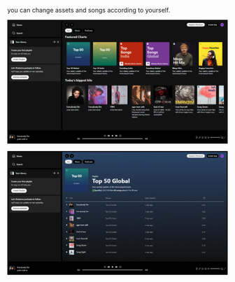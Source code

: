 you can change assets and songs according to yourself.


![Spotify Clone Screenshot](https://github.com/Pratik58D/Sportify--clone/blob/12a5f883b2b020465903d420c0e1e5ee6e19feb1/Screenshot%202024-08-14%20222204.png)


![Spotify Clone Screenshot](https://github.com/Pratik58D/Sportify--clone/blob/5af6ffaa195c4c66adfff59dbbfb80b744284214/Screenshot%202024-08-14%20222212.png)

